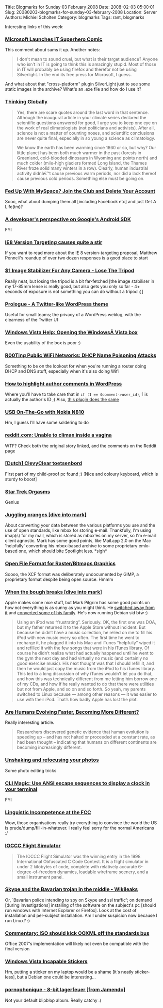 Title: Blogmarks for Sunday 03 February 2008
Date: 2008-02-03 05:00:01
Slug: 20080203-blogmarks-for-sunday-03-february-2008
Location: Server
Authors: Michiel Scholten
Category: blogmarks
Tags: rant, blogmarks

<p>Interesting links of this week:</p>
<h3><a href="http://it.slashdot.org/comments.pl?sid=437640&amp;cid=22255362">Microsoft Launches IT Superhero Comic</a></h3>
<p>This comment about sums it up. Another notes:</p>
<blockquote><p>I don't mean to sound cruel, but what is their target audience? Anyone who isn't in IT is going to think this is amazingly stupid. Most of those in IT will probably be using firefox and therefor not be using Silverlight. In the end its free press for Microsoft, I guess.</p></blockquote>

<p>And what about that "cross-platform" plugin SilverLight just to see some static images in the archive? What's an .exe file and how do I use it?</p>
<h3><a href="https://stpeter.im/?p=2128">Thinking Globally</a></h3>
<blockquote><p>Yes, there are scare quotes around the last word in that sentence. Although the inaugural article in your climate series declared the scientific questions answered for good, I urge you to keep one eye on the work of real climatologists (not politicians and activists). After all, science is not a matter of counting noses, and scientific conclusions are never quite final, especially in so young a science as climatology.</p>
<p>We know the earth has been warming since 1860 or so, but why? Our little planet has been both much warmer in the past (forests in Greenland, cold-blooded dinosaurs in Wyoming and points north) and much colder (mile-high glaciers formed Long Island, the Thames River froze solid many winters in a row). Clearly, human industrial activity didnâ€™t cause previous warm periods, nor did a lack thereof cause previous cold periods. Something else must be going on.</p></blockquote>
<h3><a href="http://blog.wired.com/underwire/2008/01/fed-up-with-mys.html">Fed Up With MySpace? Join the Club and Delete Your Account</a></h3>
<p>Sooo, what about dumping them all [including Facebook etc] and just Get A Life(tm)?</p>
<h3><a href="http://www.linuxdevices.com/articles/AT9900056470.html">A developer's perspective on Google's Android SDK</a></h3>
<p>FYI</p>
<h3><a href="http://www.digital-web.com/news/2008/01/IE8_Version_Targeting_causes_quite_a_stir">IE8 Version Targeting causes quite a stir</a></h3>
<p>If you want to read more about the IE 8 version-targeting proposal, Matthew Pennell's roundup of over two dozen responses is a good place to start</p>
<h3><a href="http://www.metacafe.com/watch/1041948/1_image_stabilizer_for_any_camera_lose_the_tripod/">$1 Image Stabilizer For Any Camera - Lose The Tripod</a></h3>
<p>Really neat, but losing the tripod is a bit far-fetched [the image stabiliser in my 17-85mm lense is really good, but also gets you only so far - 4+ seconds of exposure is not something you can do without a tripod :)]</p>
<h3><a href="http://wordpress.com/blog/2008/01/28/introducing-prologue/">Prologue - A Twitter-like WordPress theme</a></h3>
<p>Useful for small teams; the privacy of a WordPress weblog, with the clearness of the Twitter UI</p>
<h3><a href="http://windowshelp.microsoft.com/Windows/en-US/help/2e680b8d-211e-41c5-a0bf-9ccc6d7e62a21033.mspx">Windows Vista Help: Opening the WindowsÂ Vista box</a></h3>
<p>Even the usability of the box is poor :)</p>
<h3><a href="http://www.gnucitizen.org/blog/r00ting-public-wifi-networks-dhcp-name-poisoning-attacks/">R00Ting Public WiFi Networks: DHCP Name Poisoning Attacks</a></h3>
<p>Something to be on the lookout for when you're running a router doing DHCP and DNS stuff, especially when it's also doing Wifi</p>
<h3><a href="http://www.mattcutts.com/blog/highlight-author-comments-wordpress/">How to highlight author comments in WordPress</a></h3>
<p>Where you'll have to take care that in <code>if (1 == $comment->user_id)</code>, 1 is actually the author's ID ;) Also, <a href="http://wordpress.org/extend/plugins/author-highlight/">this plugin does the same</a></p>
<h3><a href="http://blogs.forum.nokia.com/blog/kate-alholas-forum-nokia-blog/maemo/2008/01/21/usb-on-the-go">USB On-The-Go with Nokia N810</a></h3>
<p>Hm, I guess I'll have some soldering to do</p>
<h3><a href="http://reddit.com/info/677to/comments/c031pcx">reddit.com: Unable to climax inside a vagina</a></h3>
<p>WTF? Check both the original story linked, and the comments on the Reddit page</p>
<h3><a href="http://www.backshop.nl/prod_display.php?prodid=69">[Dutch] ClevyClear toetsenbord</a></h3>
<p>First part of my child-proof pc found ;) [Nice and coloury keyboard, which is sturdy to boost]</p>
<h3><a href="http://www.doubleviking.com/videos/tag/weird/page0.html/7844.html">Star Trek Orgasms</a></h3>
<p>Genius</p>
<h3><a href="http://diveintomark.org/archives/2006/06/16/juggling-oranges">Juggling oranges [dive into mark]</a></h3>
<p>About converting your data between the various platforms you use and the use of open standards, like mbox for storing e-mail. Thankfully, I'm using imap(s) for my mail, which is stored as mbox'es on my server, so I'm e-mail client agnostic. Mark has some good points, like Mail.app 2.0 on the Mac 'helpfully' converting his mbox-based archive to some proprietary emlx-based one, which should bite <a href="http://en.wikipedia.org/wiki/Spotlight_(software)">Spotlight</a> less. *sigh*</p>
<h3><a href="http://mail.kde.org/pipermail/kimageshop/2006-March/004303.html">Open File Format for Raster/Bitmaps Graphics</a></h3>
<p>Soooo, the XCF format was deliberately undocumented by GIMP, a proprietary format despite being open source. Hmmm</p>
<h3><a href="http://diveintomark.org/archives/2006/06/02/when-the-bough-breaks">When the bough breaks [dive into mark]</a></h3>
<p>Apple makes some nice stuff, but Mark Pilgrim has some good points on how not everything is as sunny as you might think. He <a href="http://diveintomark.org/archives/2006/05/30/bye-apple">switched away from it</a> and <a href="http://diveintomark.org/archives/2008/01/04/my-parents-desktop">converted some of his family</a>. He's now running Debian sid btw :)</p>

<blockquote><p>Using an iPod was “frustrating”. Seriously. OK, the first one was DOA, but my father returned it to the Apple Store without incident. But because he didn’t have a music collection, he relied on me to fill his iPod with new music every so often. The first time he went to recharge it, he plugged it into his Mac and iTunes “helpfully” wiped it and refilled it with the few songs that were in his iTunes library. Of course he didn’t realize what had actually happened until he went to the gym the next day and had virtually no music (and certainly no good exercise music). His next thought was that I should refill it, and then he would just copy the music from the iPod to his iTunes library. This led to a long discussion of why iTunes wouldn’t let you do that, and how this was technically different from me letting him borrow one of my CDs, and how if he really wanted to do that there were utilities but not from Apple, and so on and so forth. So yeah, my parents switched to Linux because — among other reasons — it was easier to use with their iPod. That’s how badly Apple has lost the plot.</p></blockquote>
<h3><a href="http://www.newswise.com/articles/view/536004/?sc=swhr">Are Humans Evolving Faster, Becoming More Different?</a></h3>
<p>Really interesting article.</p>
<blockquote><p>Researchers discovered genetic evidence that human evolution is speeding up – and has not halted or proceeded at a constant rate, as had been thought – indicating that humans on different continents are becoming increasingly different.</p></blockquote>
<h3><a href="http://www.linux.com/feature/124567">Unshaking and refocusing your photos</a></h3>
<p>Some photo editing tricks</p>
<h3><a href="http://www.linux.com/feature/124918">CLI Magic: Use ANSI escape sequences to display a clock in your terminal</a></h3>
<p>FYI</p>
<h3><a href="http://itre.cis.upenn.edu/~myl/languagelog/archives/005351.html">Linguistic Incompetence at the FCC</a></h3>
<p>Wow, those organisations really try everything to convince the world the US is prude/dump/fill-in-whatever. I really feel sorry for the normal Americans :/</p>
<h3><a href="http://www.aerojockey.com/software/ioccc/index.html">IOCCC Flight Simulator</a></h3>
<blockquote><p>The IOCCC Flight Simulator was the winning entry in the 1998 International Obfuscated C Code Contest. It is a flight simulator in under 2 kilobytes of code, complete with relatively accurate 6-degree-of-freedom dynamics, loadable wireframe scenery, and a small instrument panel.</p></blockquote>
<h3><a href="http://wikileaks.org/wiki/Skype_and_the_Bavarian_trojan_in_the_middle">Skype and the Bavarian trojan in the middle - Wikileaks</a></h3>
<p>Or, `Bavarian police intending to spy on Skype and ssl traffic'; on demand [during investigations] installing of the software on the subject's pc [should run windows with Internet Explorer or Firefox]. Look at the cost of installation and per-subject installation. Am I under suspicion now because I run Linux? :)</p>
<h3><a href="http://www.linux.com/feature/125630">Commentary: ISO should kick OOXML off the standards bus</a></h3>
<p>Office 2007's implementation will likely not even be compatible with the final version</p>
<h3><a href="http://www.cyberciti.biz/tips/humor-windows-vista-incapable-stickers.html">Windows Vista Incapable Stickers</a></h3>
<p>Hm, putting a sticker on my laptop would be a shame [it's neatly sticker-less], but a Debian one could be interesting...</p>
<h3><a href="http://www.jamendo.com/en/album/7505">pornophonique - 8-bit lagerfeuer [from Jamendo]</a></h3>
<p>Not your default blipblop album. Really catchy :)</p>
